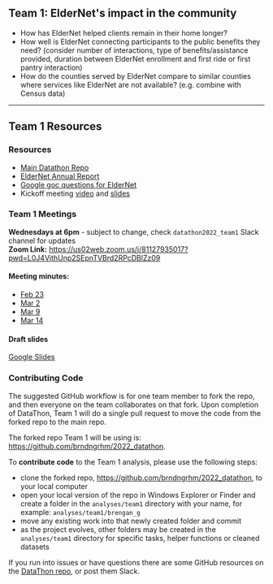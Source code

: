## Team 1: ElderNet's impact in the community

- How has ElderNet helped clients remain in their home longer?
- How well is ElderNet connecting participants to the public benefits they need? (consider number of interactions, type of benefits/assistance provided, duration between ElderNet enrollment and first ride or first pantry interaction)
- How do the counties served by ElderNet compare to similar counties where services like ElderNet are not available? (e.g. combine with Census data)

-----------------

## Team 1 Resources

### Resources

 * [Main Datathon Repo](https://github.com/rladiesPHL/2022_datathon)
 * [ElderNet Annual Report](https://github.com/brndngrhm/2022_datathon/blob/main/analyses/team1/misc/Annual%20Report%202021.pdf)
 * [Google goc questions for ElderNet](https://docs.google.com/document/d/17vAQniQK6KEQsS2pSP564QzXHEA6kIgHz6mgf5fXHqs/edit)
 * Kickoff meeting [video](https://youtu.be/2dSYuYJGLk0) and [slides](https://docs.google.com/presentation/d/1KIho-PZE9CqAqW8Xr2gXCoNZnkgSXM4xOWbKnXjFN1c/edit#slide=id.g73b20e478e_0_0)
 
### Team 1 Meetings 

**Wednesdays at 6pm** - subject to change, check `datathon2022_team1` Slack channel for updates  
**Zoom Link:** https://us02web.zoom.us/j/81127935017?pwd=L0J4VithUnp2SEpnTVBrd2RPcDBlZz09

#### Meeting minutes:  

  * [Feb 23](https://docs.google.com/document/d/1zasFB6DBYPojBgp2FnB7pZQyV_W-MaNyPQiJllmIYFY/edit)
  * [Mar 2](https://docs.google.com/document/d/12azmLBQozxVxpg16DBUeCu749UCJ7d18ynS7mQNiiFA/edit?usp=sharing)
  * [Mar 9](https://docs.google.com/document/d/12Sr3i_Aau7c7-Xu0TERDo6O4WxbccsVg1glciO-IpMo/edit)
  * [Mar 14](https://docs.google.com/document/d/18fI28E_yeppQS9t7veOqV9SYQsTQxp2YZnKgPx2zHSI/edit)
  
#### Draft slides

[Google Slides](https://docs.google.com/presentation/d/1A8mSQaEX6KNZHjmIsThHWsKHYGVFWFWqCsh1zKU1Tak/edit#slide=id.p)

### Contributing Code

The suggested GitHub workflow is for one team member to fork the repo, and then everyone on the team collaborates on that fork. Upon completion of DataThon, Team 1 will do a single pull request to move the code from the forked repo to the main repo.
 
The forked repo Team 1 will be using is: https://github.com/brndngrhm/2022_datathon. 

To **contribute code** to the Team 1 analysis, please use the following steps:

 * clone the forked repo, https://github.com/brndngrhm/2022_datathon, to your local computer
 * open your local version of the repo in Windows Explorer or Finder and create a folder in the `analyses/team1` directory with your name, for example: `analyses/team1/brengan_g`
 * move any existing work into that newly created folder and commit
 * as the project evolves, other folders may be created in the `analyses/team1` directory for specific tasks, helper functions or cleaned datasets

If you run into issues or have questions there are some GitHub resources on the [DataThon repo](https://github.com/rladiesPHL/2022_datathon#faq), or post them Slack.
